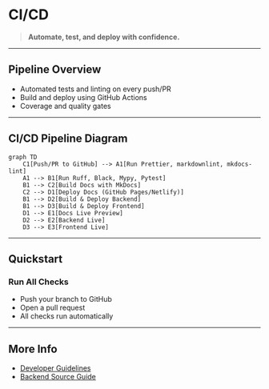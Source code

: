 # CI/CD

> **Automate, test, and deploy with confidence.**

---

## Pipeline Overview

- Automated tests and linting on every push/PR
- Build and deploy using GitHub Actions
- Coverage and quality gates

---

## CI/CD Pipeline Diagram

```mermaid
graph TD
    C1[Push/PR to GitHub] --> A1[Run Prettier, markdownlint, mkdocs-lint]
    A1 --> B1[Run Ruff, Black, Mypy, Pytest]
    B1 --> C2[Build Docs with MkDocs]
    C2 --> D1[Deploy Docs (GitHub Pages/Netlify)]
    B1 --> D2[Build & Deploy Backend]
    B1 --> D3[Build & Deploy Frontend]
    D1 --> E1[Docs Live Preview]
    D2 --> E2[Backend Live]
    D3 --> E3[Frontend Live]
```

---

## Quickstart

### Run All Checks

- Push your branch to GitHub
- Open a pull request
- All checks run automatically

---

## More Info

- [Developer Guidelines](dev-guidelines.md)
- [Backend Source Guide](backend-source-guide.md)
